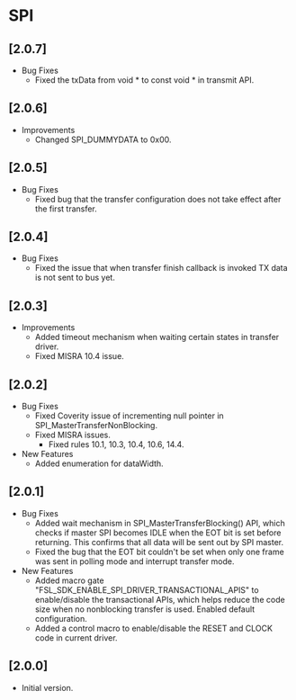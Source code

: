# SPI

## [2.0.7]

- Bug Fixes
  - Fixed the txData from void * to const void * in transmit API.

## [2.0.6]

- Improvements
  - Changed SPI_DUMMYDATA to 0x00.

## [2.0.5]

- Bug Fixes
  - Fixed bug that the transfer configuration does not take effect after the first transfer.

## [2.0.4]

- Bug Fixes
  - Fixed the issue that when transfer finish callback is invoked TX data is not sent to bus yet.

## [2.0.3]

- Improvements
  - Added timeout mechanism when waiting certain states in transfer driver.
  - Fixed MISRA 10.4 issue.

## [2.0.2]

- Bug Fixes
  - Fixed Coverity issue of incrementing null pointer in SPI_MasterTransferNonBlocking.
  - Fixed MISRA issues.
    - Fixed rules 10.1, 10.3, 10.4, 10.6, 14.4.
- New Features
  - Added enumeration for dataWidth.

## [2.0.1]

- Bug Fixes
  - Added wait mechanism in SPI_MasterTransferBlocking() API, which checks if master SPI becomes IDLE when
    the EOT bit is set before returning. This confirms that all data will be sent out by SPI master.
  - Fixed the bug that the EOT bit couldn't be set when only one frame was sent in polling mode and interrupt
    transfer mode.
- New Features
  - Added macro gate "FSL_SDK_ENABLE_SPI_DRIVER_TRANSACTIONAL_APIS" to enable/disable the transactional APIs,
    which helps reduce the code size when no nonblocking transfer is used. Enabled default configuration.
  - Added a control macro to enable/disable the RESET and CLOCK code in current driver.

## [2.0.0]

- Initial version.
